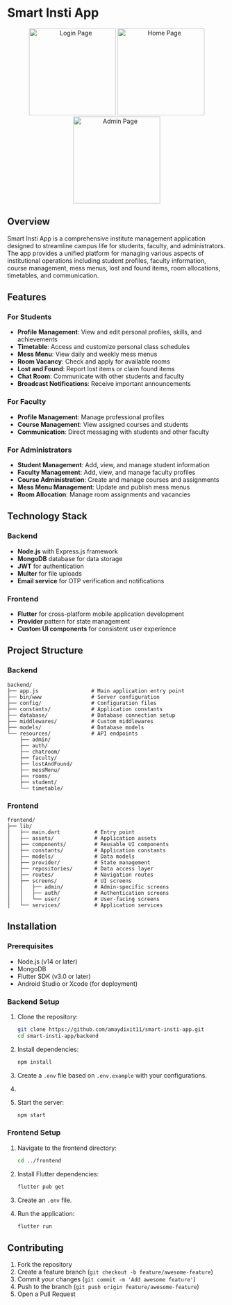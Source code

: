 # Smart Insti App

<p align="center">
  <img src="https://github.com/user-attachments/assets/58e50bb2-435f-412d-8290-7388f88fa2e9" alt="Login Page" width="200"/>
  <img src="https://github.com/user-attachments/assets/b3b7c95b-e32a-44c0-9a6a-17d52eacdc5f" alt="Home Page" width="200"/>
  <img src="https://github.com/user-attachments/assets/74e65916-5bdd-4514-98c4-4d0b87efc91f" alt="Admin Page" width="200"/>
</p>

## Overview

Smart Insti App is a comprehensive institute management application designed to streamline campus life for students, faculty, and administrators. The app provides a unified platform for managing various aspects of institutional operations including student profiles, faculty information, course management, mess menus, lost and found items, room allocations, timetables, and communication.

## Features

### For Students
- **Profile Management**: View and edit personal profiles, skills, and achievements
- **Timetable**: Access and customize personal class schedules
- **Mess Menu**: View daily and weekly mess menus
- **Room Vacancy**: Check and apply for available rooms
- **Lost and Found**: Report lost items or claim found items
- **Chat Room**: Communicate with other students and faculty
- **Broadcast Notifications**: Receive important announcements

### For Faculty
- **Profile Management**: Manage professional profiles
- **Course Management**: View assigned courses and students
- **Communication**: Direct messaging with students and other faculty

### For Administrators
- **Student Management**: Add, view, and manage student information
- **Faculty Management**: Add, view, and manage faculty profiles
- **Course Administration**: Create and manage courses and assignments
- **Mess Menu Management**: Update and publish mess menus
- **Room Allocation**: Manage room assignments and vacancies

## Technology Stack

### Backend
- **Node.js** with Express.js framework
- **MongoDB** database for data storage
- **JWT** for authentication
- **Multer** for file uploads
- **Email service** for OTP verification and notifications

### Frontend
- **Flutter** for cross-platform mobile application development
- **Provider** pattern for state management
- **Custom UI components** for consistent user experience

## Project Structure

### Backend

```
backend/
├── app.js                 # Main application entry point
├── bin/www                # Server configuration
├── config/                # Configuration files
├── constants/             # Application constants
├── database/              # Database connection setup
├── middlewares/           # Custom middlewares
├── models/                # Database models
└── resources/             # API endpoints
    ├── admin/
    ├── auth/
    ├── chatroom/
    ├── faculty/
    ├── lostAndFound/
    ├── messMenu/
    ├── rooms/
    ├── student/
    └── timetable/
```

### Frontend

```
frontend/
├── lib/
│   ├── main.dart           # Entry point
│   ├── assets/             # Application assets
│   ├── components/         # Reusable UI components
│   ├── constants/          # Application constants
│   ├── models/             # Data models
│   ├── provider/           # State management
│   ├── repositories/       # Data access layer
│   ├── routes/             # Navigation routes
│   ├── screens/            # UI screens
│   │   ├── admin/          # Admin-specific screens
│   │   ├── auth/           # Authentication screens
│   │   └── user/           # User-facing screens
│   └── services/           # Application services
```

## Installation

### Prerequisites
- Node.js (v14 or later)
- MongoDB
- Flutter SDK (v3.0 or later)
- Android Studio or Xcode (for deployment)

### Backend Setup
1. Clone the repository:
   ```bash
   git clone https://github.com/amaydixit11/smart-insti-app.git
   cd smart-insti-app/backend
   ```

2. Install dependencies:
   ```bash
   npm install
   ```

3. Create a `.env` file based on `.env.example` with your configurations.
4. 
5. Start the server:
   ```bash
   npm start
   ```

### Frontend Setup
1. Navigate to the frontend directory:
   ```bash
   cd ../frontend
   ```

2. Install Flutter dependencies:
   ```bash
   flutter pub get
   ```

3. Create an `.env` file.

4. Run the application:
   ```bash
   flutter run
   ```

## Contributing

1. Fork the repository
2. Create a feature branch (`git checkout -b feature/awesome-feature`)
3. Commit your changes (`git commit -m 'Add awesome feature'`)
4. Push to the branch (`git push origin feature/awesome-feature`)
5. Open a Pull Request
